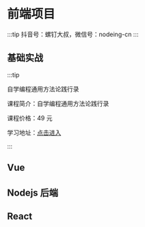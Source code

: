 # 前端项目

:::tip
抖音号：螺钉大叔，微信号：nodeing-cn
:::

## 基础实战

:::tip

自学编程通用方法论践行录

课程简介：自学编程通用方法论践行录

课程价格：49 元

学习地址：[点击进入](https://nodeing.com/project/detail/1)

:::

## Vue

## Nodejs 后端

## React
